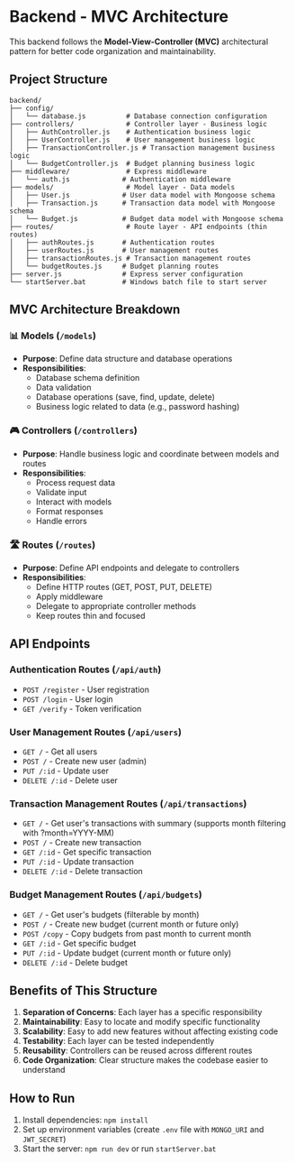 # Backend - MVC Architecture

This backend follows the **Model-View-Controller (MVC)** architectural pattern for better code organization and maintainability.

## Project Structure

```
backend/
├── config/
│   └── database.js          # Database connection configuration
├── controllers/             # Controller layer - Business logic
│   ├── AuthController.js    # Authentication business logic
│   ├── UserController.js    # User management business logic
│   ├── TransactionController.js # Transaction management business logic
│   └── BudgetController.js  # Budget planning business logic
├── middleware/              # Express middleware
│   └── auth.js             # Authentication middleware
├── models/                  # Model layer - Data models
│   ├── User.js             # User data model with Mongoose schema
│   ├── Transaction.js      # Transaction data model with Mongoose schema
│   └── Budget.js           # Budget data model with Mongoose schema
├── routes/                  # Route layer - API endpoints (thin routes)
│   ├── authRoutes.js       # Authentication routes
│   ├── userRoutes.js       # User management routes
│   ├── transactionRoutes.js # Transaction management routes
│   └── budgetRoutes.js     # Budget planning routes
├── server.js               # Express server configuration
└── startServer.bat         # Windows batch file to start server
```

## MVC Architecture Breakdown

### 📊 **Models** (`/models`)
- **Purpose**: Define data structure and database operations
- **Responsibilities**:
  - Database schema definition
  - Data validation
  - Database operations (save, find, update, delete)
  - Business logic related to data (e.g., password hashing)

### 🎮 **Controllers** (`/controllers`)
- **Purpose**: Handle business logic and coordinate between models and routes
- **Responsibilities**:
  - Process request data
  - Validate input
  - Interact with models
  - Format responses
  - Handle errors

### 🛣️ **Routes** (`/routes`)
- **Purpose**: Define API endpoints and delegate to controllers
- **Responsibilities**:
  - Define HTTP routes (GET, POST, PUT, DELETE)
  - Apply middleware
  - Delegate to appropriate controller methods
  - Keep routes thin and focused

## API Endpoints

### Authentication Routes (`/api/auth`)
- `POST /register` - User registration
- `POST /login` - User login  
- `GET /verify` - Token verification

### User Management Routes (`/api/users`)
- `GET /` - Get all users
- `POST /` - Create new user (admin)
- `PUT /:id` - Update user
- `DELETE /:id` - Delete user

### Transaction Management Routes (`/api/transactions`)
- `GET /` - Get user's transactions with summary (supports month filtering with ?month=YYYY-MM)
- `POST /` - Create new transaction
- `GET /:id` - Get specific transaction
- `PUT /:id` - Update transaction
- `DELETE /:id` - Delete transaction

### Budget Management Routes (`/api/budgets`)
- `GET /` - Get user's budgets (filterable by month)
- `POST /` - Create new budget (current month or future only)
- `POST /copy` - Copy budgets from past month to current month
- `GET /:id` - Get specific budget
- `PUT /:id` - Update budget (current month or future only)
- `DELETE /:id` - Delete budget

## Benefits of This Structure

1. **Separation of Concerns**: Each layer has a specific responsibility
2. **Maintainability**: Easy to locate and modify specific functionality
3. **Scalability**: Easy to add new features without affecting existing code
4. **Testability**: Each layer can be tested independently
5. **Reusability**: Controllers can be reused across different routes
6. **Code Organization**: Clear structure makes the codebase easier to understand

## How to Run

1. Install dependencies: `npm install`
2. Set up environment variables (create `.env` file with `MONGO_URI` and `JWT_SECRET`)
3. Start the server: `npm run dev` or run `startServer.bat` 